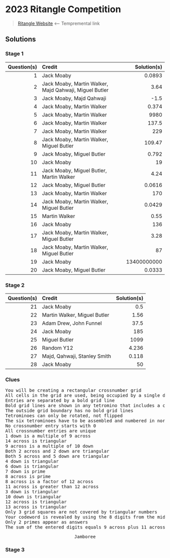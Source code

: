 # 2023 Ritangle Competition
> [Ritangle Website](https://mei.org.uk/ritangle/) ⟵ Tempremental link

## Solutions
### Stage 1
| Question(s) | Credit | Solution(s) |
|--:|:--|--:|
| 1 | Jack Moaby | 0.0893 |
| 2 | Jack Moaby, Martin Walker, Majd Qahwaji, Miguel Butler | 3.64 |
| 3 | Jack Moaby, Majd Qahwaji | -1.5 |
| 4 | Jack Moaby, Martin Walker | 0.374 |
| 5 | Jack Moaby, Martin Walker | 9980 |
| 6 | Jack Moaby, Martin Walker | 137.5 |
| 7 | Jack Moaby, Martin Walker | 229 |
| 8 | Jack Moaby, Martin Walker, Miguel Butler | 109.47 |
| 9 | Jack Moaby, Miguel Butler| 0.792 |
| 10 | Jack Moaby | 19 |
| 11 | Jack Moaby, Miguel Butler, Martin Walker | 4.24 |
| 12 | Jack Moaby, Miguel Butler | 0.0616 |
| 13 | Jack Moaby, Martin Walker | 170 |
| 14 | Jack Moaby, Martin Walker, Miguel Butler | 0.0429 |
| 15 | Martin Walker | 0.55 |
| 16 | Jack Moaby | 136 |
| 17 | Jack Moaby, Martin Walker, Miguel Butler | 3.28 |
| 18 | Jack Moaby, Martin Walker, Miguel Butler| 87 |
| 19 | Jack Moaby | 13400000000 |
| 20 | Jack Moaby, Miguel Butler | 0.0333 |

### Stage 2
| Question(s) | Credit | Solution(s) |
|--:|:--|--:|
| 21 | Jack Moaby | 0.5 |
| 22 | Martin Walker, Miguel Butler | 1.56 |
| 23 | Adam Drew, John Funnel | 37.5 |
| 24 | Jack Moaby | 185 |
| 25 | Miguel Butler | 1099 |
| 26 | Random Y12 | 4.236 |
| 27 | Majd, Qahwaji, Stanley Smith | 0.118 |
| 28 | Jack Moaby | 50 |

### Clues
<pre>
You will be creating a rectangular crossnumber grid
All cells in the grid are used, being occupied by a single digit
Entries are separated by a bold grid line
Bold grid lines are shown in any tetromino that includes a cell either side of that line
The outside grid boundary has no bold grid lines
Tetrominoes can only be rotated, not flipped
The six tetrominoes have to be assembled and numbered in normal crossnumber fashion
No crossnumber entry starts with 0
All crossnumber entries are unique
1 down is a multiple of 9 across
14 across is triangular
9 across is a multiple of 10 down
Both 2 across and 2 down are triangular
Both 5 across and 5 down are triangular
4 down is triangular
6 down is triangular
7 down is prime
8 across is prime
8 across is a factor of 12 across
11 across is greater than 12 across
3 down is triangular
10 down is triangular
12 across is triangular
13 across is triangular
Only 3 grid squares are not covered by triangular numbers
Your codeword is revealed by using the 8 digits from the middle row of the crossnumber and converting each in turn to one of the three possibilities offered by the conversion: 1=A,J,S; 2=B,K,T; 3=C,L,U; 4=D,M,V; 5=E,N,W; 6=F,O,X; 7=G,P,Y; 8=H,Q,Z; 9=I,R; 
Only 2 primes appear as answers
The sum of the entered digits equals 9 across plus 11 across
</pre>

<pre align="center">
Jamboree
</pre>

### Stage 3
